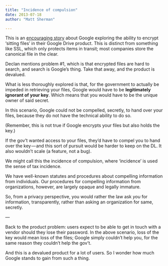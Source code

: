 ```yaml
---
title: "Incidence of compulsion"
date: 2013-07-18
author: "Matt Sherman"

---
```


This is an [encouraging story](http://news.cnet.com/8301-13578_3-57594171-38/google-tests-encryption-to-protect-users-drive-files-against-government-demands/) about Google exploring the ability to encrypt ‘sitting files’ in their Google Drive product. This is distinct from something like SSL, which only protects items in transit; most companies store the canonical file in the clear.

Declan mentions problem #1, which is that encrypted files are hard to search, and search is Google’s thing. Take that away, and the product is devalued.

What is less thoroughly explored is that, for the government to actually be impeded in retrieving your files, Google would have to be **legitimately ignorant of your key**. Which means that you would have to be the unique owner of said secret.

In this scenario, Google could not be compelled, secretly, to hand over your files, because they do not have the technical ability to do so.

(Remember, this is not true if Google encrypts your files but also holds the key.)

If the gov’t wanted access to your files, they’d have to compel you to hand over the key — and this sort of pursuit would be harder to keep on the DL. It also wouldn’t scale (a feature, not a bug).

We might call this the incidence of compulsion, where ‘incidence’ is used the sense of tax incidence.

We have well-known statutes and procedures about compelling information from individuals. Our procedures for compelling information from organizations, however, are largely opaque and legally immature.

So, from a privacy perspective, you would rather the law ask _you_ for information, transparently, rather than asking an organization for same, secretly.

—

Back to the product problem: users expect to be able to get in touch with a vendor should they lose their password. In the above scenario, loss of the key would mean loss of the files; Google simply couldn’t help you, for the same reason they couldn’t help the gov’t.

And this is a devalued product for a lot of users. So I wonder how much Google stands to gain from such a thing.
